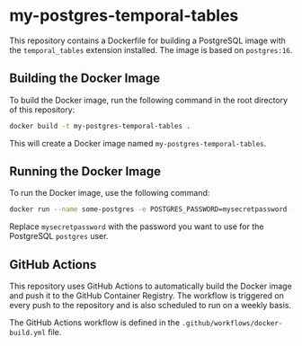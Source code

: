 # my-postgres-temporal-tables

This repository contains a Dockerfile for building a PostgreSQL image with the `temporal_tables` extension installed. The image is based on `postgres:16`.

## Building the Docker Image

To build the Docker image, run the following command in the root directory of this repository:

```bash
docker build -t my-postgres-temporal-tables .
```

This will create a Docker image named `my-postgres-temporal-tables`.

## Running the Docker Image

To run the Docker image, use the following command:

```bash
docker run --name some-postgres -e POSTGRES_PASSWORD=mysecretpassword -d my-postgres-temporal-tables
```

Replace `mysecretpassword` with the password you want to use for the PostgreSQL `postgres` user.

## GitHub Actions

This repository uses GitHub Actions to automatically build the Docker image and push it to the GitHub Container Registry. The workflow is triggered on every push to the repository and is also scheduled to run on a weekly basis.

The GitHub Actions workflow is defined in the `.github/workflows/docker-build.yml` file.